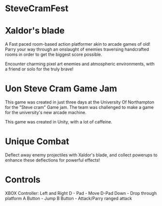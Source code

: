 # SteveCramFest
 
# Xaldor's blade
A Fast paced room-based action platformer akin to arcade games of old! Parry your way through an onslaught of enemies traversing handcrafted rooms in order to get the biggest score possible.

Encounter charming pixel art enemies and atmospheric environments, with a friend or solo for the truly brave!



# Uon Steve Cram Game Jam
This game was created in just three days at the University Of Northampton for the "Steve cram" Game jam. The team was challenged to make a game for the university's new arcade machine. 

This game was created in Unity, with a lot of caffeine.



# Unique Combat
Deflect away enemy projectiles with Xaldor's blade, and collect powerups to enhance these deflections for powerful effects! 

# Controls

XBOX Controller:            Left and Right D - Pad  - Move
                                                            D-Pad Down - Drop through platform
                                                                     A Button - Jump
                                                                     B Button - Attack/Parry ranged attack